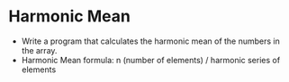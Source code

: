# Harmonic Mean
- Write a program that calculates the harmonic mean of the numbers in the array.
- Harmonic Mean formula: n (number of elements) / harmonic series of elements